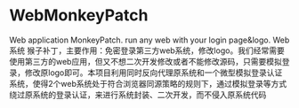 # WebMonkeyPatch
Web application MonkeyPatch.  run any web with your login page&amp;logo. Web系统 猴子补丁，主要作用：免密登录第三方web系统，修改logo。我们经常需要使用第三方的web应用，但又不想二次开发修改或者不能修改源码，只需要模拟登录，修改原logo即可。本项目利用同时反向代理原系统和一个微型模拟登录认证系统，使得2个web系统处于符合浏览器同源策略的规则下，通过模拟登录等方式绕过原系统的登录认证，来进行系统封装、二次开发，而不侵入原系统代码
